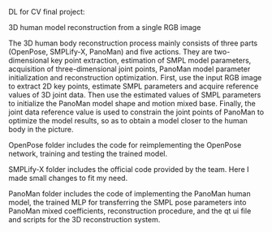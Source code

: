 DL for CV final project:      

3D human model reconstruction from a single RGB image         

The 3D human body reconstruction process mainly consists of three parts (OpenPose, SMPLify-X, PanoMan) and five actions. They are two-dimensional key point extraction, estimation of SMPL model parameters, acquisition of three-dimensional joint points, PanoMan model parameter initialization and reconstruction optimization. First, use the input RGB image to extract 2D key points, estimate SMPL parameters and acquire reference values of 3D joint data. Then use the estimated values of SMPL parameters to initialize the PanoMan model shape and motion mixed base. Finally, the joint data reference value is used to constrain the joint points of PanoMan to optimize the model results, so as to obtain a model closer to the human body in the picture.                 

OpenPose folder includes the code for reimplementing the OpenPose network, training and testing the trained model.                 

SMPLify-X folder includes the official code provided by the team. Here I made small changes to fit my need.            

PanoMan folder includes the code of implementing the PanoMan human model, the trained MLP for transferring the SMPL pose parameters into PanoMan mixed coefficients, reconstruction procedure, and the qt ui file and scripts for the 3D reconstruction system.                 
